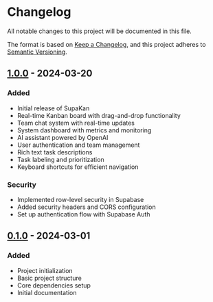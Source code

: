 # Changelog

All notable changes to this project will be documented in this file.

The format is based on [Keep a Changelog](https://keepachangelog.com/en/1.0.0/),
and this project adheres to [Semantic Versioning](https://semver.org/spec/v2.0.0.html).

## [1.0.0] - 2024-03-20

### Added
- Initial release of SupaKan
- Real-time Kanban board with drag-and-drop functionality
- Team chat system with real-time updates
- System dashboard with metrics and monitoring
- AI assistant powered by OpenAI
- User authentication and team management
- Rich text task descriptions
- Task labeling and prioritization
- Keyboard shortcuts for efficient navigation

### Security
- Implemented row-level security in Supabase
- Added security headers and CORS configuration
- Set up authentication flow with Supabase Auth

## [0.1.0] - 2024-03-01

### Added
- Project initialization
- Basic project structure
- Core dependencies setup
- Initial documentation

[1.0.0]: https://github.com/NubsCarson/SupaKan/releases/tag/v1.0.0
[0.1.0]: https://github.com/NubsCarson/SupaKan/releases/tag/v0.1.0 